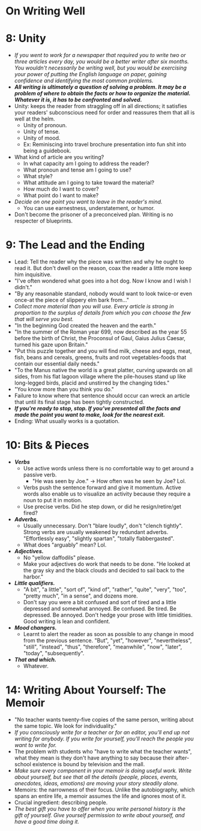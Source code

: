 # On Writing Well

# 8: Unity

- *If you went to work for a newspaper that required you to write two or three articles every day, you would be a better writer after six months. You wouldn't necessarily be writing well, but you would be exercising your power of putting the English language on paper, gaining confidence and identifying the most common problems.*
- ***All writing is ultimately a question of solving a problem. It may be a problem of where to obtain the facts or how to organize the material. Whatever it is, it has to be confronted and solved.***
- Unity: keeps the reader from straggling off in all directions; it satisfies your readers' subconscious need for order and reassures them that all is well at the helm.
  - Unity of pronoun.
  - Unity of tense.
  - Unity of mood.
  - Ex: Reminiscing into travel brochure presentation into fun shit into being a guidebook.
- What kind of article are you writing?
  - In what capacity am I going to address the reader?
  - What pronoun and tense am I going to use?
  - What style?
  - What attitude am I going to take toward the material?
  - How much do I want to cover?
  - What point do I want to make?
- *Decide on one point you want to leave in the reader's mind.*
  - You can use earnestness, understatement, or humor.
- Don't become the prisoner of a preconceived plan. Writing is no respecter of blueprints.

# 9: The Lead and the Ending

- Lead: Tell the reader why the piece was written and why he ought to read it. But don't dwell on the reason, coax the reader a little more keep him inquisitive.
- "I've often wondered what goes into a hot dog. Now I know and I wish I didn't."
- "By any reasonable standard, nobody would want to look twice-or even once-at the piece of slippery elm bark from..."
- *Collect more material than you will use. Every article is strong in proportion to the surplus of details from which you can choose the few that will serve you best.*
- "In the beginning God created the heaven and the earth."
- "In the summer of the Roman year 699, now described as the year 55 before the birth of Christ, the Proconsul of Gaul, Gaius Julius Caesar, turned his gaze upon Britain."
- "Put this puzzle together and you will find milk, cheese and eggs, meat, fish, beans and cereals, greens, fruits and root vegetables-foods that contain our essential daily needs."
- "To the Manus native the world is a great platter, curving upwards on all sides, from his flat lagoon village where the pile-houses stand up like long-legged birds, placid and unstirred by the changing tides."
- "You know more than you think you do."
- Failure to know where that sentence should occur can wreck an article that until its final stage has been tightly constructed.
- ***If you're ready to stop, stop. If you've presented all the facts and made the point you want to make, look for the nearest exit.***
- Ending: What usually works is a quotation.

# 10: Bits & Pieces

- ***Verbs***
  - Use active words unless there is no comfortable way to get around a passive verb.
    - "He was seen by Joe." → How often was he seen by Joe? Lol.
  - Verbs push the sentence forward and give it momentum. Active words also enable us to visualize an activity because they require a noun to put it in motion.
  - Use precise verbs. Did he step down, or did he resign/retire/get fired?
- ***Adverbs.***
  - Usually unnecessary. Don't "blare loudly", don't "clench tightly". Strong verbs are usually weakened by redundant adverbs. "Effortlessly easy", "slightly spartan", "totally flabbergasted".
  - What does "arguably" mean? Lol.
- ***Adjectives.***
  - No "yellow daffodils" please.
  - Make your adjectives do work that needs to be done. "He looked at the gray sky and the black clouds and decided to sail back to the harbor."
- ***Little qualifiers.***
  - "A bit", "a little", "sort of", "kind of", "rather", "quite", "very", "too", "pretty much", "in a sense", and dozens more.
  - Don't say you were a bit confused and sort of tired and a little depressed and somewhat annoyed. Be confused. Be tired. Be depressed. Be annoyed. Don't hedge your prose with little timidities. Good writing is lean and confident.
- ***Mood changers.***
  - Learnt to alert the reader as soon as possible to any change in mood from the previous sentence. "But", "yet", "however", "nevertheless", "still", "instead", "thus", "therefore", "meanwhile", "now", "later", "today", "subsequently".
- ***That and which.***
  - Whatever.








































# 14: Writing About Yourself: The Memoir

- "No teacher wants twenty-five copies of the same person, writing about the same topic. We look for individuality."
- *If you consciously write for a teacher or for an editor, you'll end up not writing for anybody. If you write for yourself, you'll reach the people you want to write for.*
- The problem with students who "have to write what the teacher wants", what they mean is they don't have anything to say because their after-school existence is bound by television and the mall.
- *Make sure every component in your memoir is doing useful work. Write about yourself, but see that all the details (people, places, events, anecdotes, ideas, emotions) are moving your story steadily alone.*
- Memoirs: the narrowness of their focus. Unlike the autobiography, which spans an entire life, a memoir assumes the life and ignores most of it.
- Crucial ingredient: describing people.
- *The best gift you have to offer when you write personal history is the gift of yourself. Give yourself permission to write about yourself, and have a good time doing it.*
